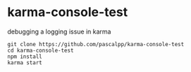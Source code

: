 # karma-console-test
debugging a logging issue in karma

```
git clone https://github.com/pascalpp/karma-console-test
cd karma-console-test
npm install
karma start
```
